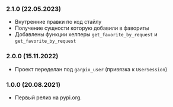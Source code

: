 ### 2.1.0 (22.05.2023)

- Внутренние правки по код стайлу
- Получение сущности которую добавили в фавориты
- Добавлены функции хелперы `get_favorite_by_request` и `get_favorite_by_request`


### 2.0.0 (15.11.2022)

- Проект переделан под `garpix_user` (привязка к `UserSession`)

### 1.0.0 (20.08.2021)

- Первый релиз на pypi.org.
